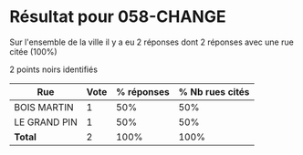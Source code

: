 # Résultat pour 058-CHANGE

Sur l'ensemble de la ville il y a eu 2 réponses dont 2 réponses avec une rue citée (100%)

2 points noirs identifiés

| Rue | Vote | % réponses | % Nb rues cités|
|-----|------|------------|----------------|
| BOIS MARTIN | 1 | 50% | 50%|
| LE GRAND PIN | 1 | 50% | 50%|
| **Total** | 2 | 100% | 100%|

